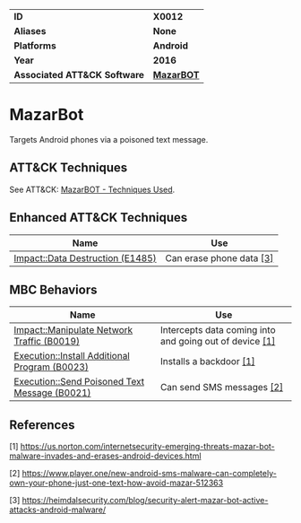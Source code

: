 
<table>
<tr>
<td><b>ID</b></td>
<td><b>X0012</b></td>
</tr>
<tr>
<td><b>Aliases</b></td>
<td><b>None</b></td>
</tr>
<tr>
<td><b>Platforms</b></td>
<td><b>Android</b></td>
</tr>
<tr>
<td><b>Year</b></td>
<td><b>2016</b></td>
</tr>
<tr>
<td><b>Associated ATT&CK Software</b></td>
<td><b><a href="https://attack.mitre.org/software/S0303/">MazarBOT</a></b></td>
</tr>
</table>


MazarBot
==========
Targets Android phones via a poisoned text message.

ATT&CK Techniques
-----------------
See ATT&CK: [MazarBOT - Techniques Used](https://attack.mitre.org/software/S0303/).

Enhanced ATT&CK Techniques
---------
|Name|Use|
|---|---|
|[Impact::Data Destruction (E1485)](../impact/data-destruction.md)|Can erase phone data  [[3]](#3)|


MBC Behaviors
---------
|Name|Use|
|---|---|
|[Impact::Manipulate Network Traffic (B0019)](../impact/manipulate-network-traffic.md)|Intercepts data coming into and going out of device [[1]](#1)|
|[Execution::Install Additional Program (B0023)](../execution/install-additional-program.md)|Installs a backdoor  [[1]](#1)|
|[Execution::Send Poisoned Text Message (B0021)](../execution/send-poisoned-text-message.md)|Can send SMS messages  [[2]](#2)|
References
----------
<a name="1">[1]</a> https://us.norton.com/internetsecurity-emerging-threats-mazar-bot-malware-invades-and-erases-android-devices.html

<a name="2">[2]</a> https://www.player.one/new-android-sms-malware-can-completely-own-your-phone-just-one-text-how-avoid-mazar-512363

<a name="3">[3]</a> https://heimdalsecurity.com/blog/security-alert-mazar-bot-active-attacks-android-malware/

